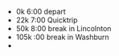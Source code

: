 - 0k 6:00 depart
- 22k 7:00 Quicktrip
- 50k 8:00 break in Lincolnton
- 105k :00 break in Washburn
- 